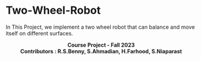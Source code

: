 # Two-Wheel-Robot
In This Project, we implement a two wheel robot that can balance and move itself on different surfaces.
<p  align="center"> <b> Course Project - Fall 2023  <br> Contributors : R.S.Benny, S.Ahmadian, H.Farhood, S.Niaparast </b>
</p>
